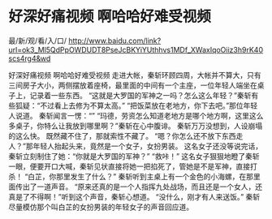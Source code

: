 # 好深好痛视频 啊哈哈好难受视频

最/新/观/看/入/口/ http://www.baidu.com/link?url=ok3_Ml5QdPpOWDUDT8PseJcBKYiYUthhvs1MDf_XWaxIqoOiiz3h9rK40scs4rg4&wd

好深好痛视频 啊哈哈好难受视频
 走进大帐，秦斩环顾四周，大帐并不算大，只有三间房子大小，两侧摆放着座椅，最里面的中间有一个主座，一位年轻人端坐在桌子上，记录着一些东西。
    “这就是大罗国的军神之一吗？怎么这么年轻？”秦斩有些狐疑：“不过看上去修为不算太高。”
    “把饭菜放在老地方，你下去吧。”那位年轻人说道。
    秦斩闻言一愣：“”
    “玛德，劳资怎么知道老地方是哪个地方啊，这里这么多桌子，你特么让我放到哪里啊？”秦斩在心中腹诽。
    秦斩万万没想到，人设崩塌的这么快。
    既然藏不住了，那就索性不藏了。
    “嗯？你怎么还不放下东西走人？”那年轻人抬起头来，竟然是一个女子，女扮男装。
    这名女子还没等说完话，秦斩立刻制住了她：“你就是大罗国的军神？”
    “救咔！”
    这名女子狠狠地瞪了秦斩一眼，便要开口大喊，秦斩见状直接将她一把掐死了，管她是不是军神，直接打杀！
    “白芷，你那里发生了什么？”
    秦斩听到主桌上有一个金色的小海螺，在那里面传出了一道声音。
    “原来还真的是一个人指挥九处战场，而且还是一个女人，还真是了不得啊！”听到这个声音，秦斩心想道。
    “没什么，刚才有人来送饭。”
    秦斩尽量模仿那个叫白芷的女扮男装的年轻女子的声音回应道。
